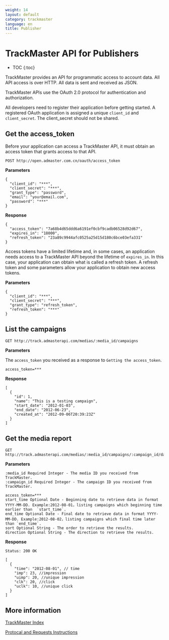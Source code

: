 ```yaml
---
weight: 14
layout: default
category: trackmaster
language: en
title: Publisher
---
```



# TrackMaster API for Publishers

* TOC
{:toc}


TrackMaster provides an API for programmatic access to account data. All API access is over HTTP. All data is sent and received as JSON.

TrackMaster APIs use the OAuth 2.0 protocol for authentication and authorization.

All developers need to register their application before getting started. A registered OAuth application is assigned a unique `client_id` and `client_secret`. The client_secret should not be shared.


## Get the access_token
Before your application can access a TrackMaster API, it must obtain an access token that grants access to that API. 

    POST http://open.admaster.com.cn/oauth/access_token

**Parameters**

    {
      "client_id": "***",
      "client_secret": "***",
      "grant_type": "password",
      "email": "your@email.com",
      "password": "***"
    }

**Response**

    {
      "access_token": "7a68b4d65ddd6a6191ef0cbf9cadb06528d92d67",
      "expires_in": "18000",
      "refresh_token": "23a89c9944afc0525a25d15d180c6bce03efa331"
    }



Access tokens have a limited lifetime and, in some cases, an application needs access to a TrackMaster API beyond the lifetime of `expires_in`. In this case, your application can obtain what is called a refresh token. A refresh token and some parameters allow your application to obtain new access tokens. 

**Parameters**

    {
      "client_id": "***",
      "client_secret": "***",
      "grant_type": "refresh_token",
      "refresh_token": "***"
    }


## List the campaigns

    GET http://track.admasterapi.com/medias/:media_id/campaigns

**Parameters**

The `access_token` you received as a response to `Getting the access_token`.

    access_token=***

**Response**

    [
      {
        "id": 1,
        "name": "This is a testing campaign",
        "start_date": "2012-01-03",
        "end_date": "2012-06-23",
        "created_at": "2012-09-06T20:39:23Z"
      }
    ]


## Get the media report 

    GET http://track.admasterapi.com/medias/:media_id/campaigns/:campaign_id/daily_reports

**Parameters**

    :media_id Required Integer - The media ID you received from TrackMaster.
    :campaign_id Required Integer - The campaign ID you received from TrackMaster.

    access_token=***
    start_time Optional Date - Beginning date to retrieve data in format YYYY-MM-DD. Example:2012-08-01，listing campaigns which beginning time earlier than  `start_time`.
    end_time Optional Date - Final date to retrieve data in format YYYY-MM-DD. Example:2012-08-02，listing campaigns which final time later than `end_time`.
    sort Optional String - The order to retrieve the results.
    direction Optional String - The direction to retrieve the results.


**Response**

    Status: 200 OK

    [
      {
        "time": "2012-08-01", // time
        "imp": 23, //impression
        "uimp": 20, //unique impression
        "clk": 20, //click
        "uclk": 10, //unique click
      }
    ]



## More information

[TrackMaster Index](/doc/trackmaster/v1/en/index.html)

[Protocal and Requests Instructions](/doc/openmaster/v1/en/verbs.html)
